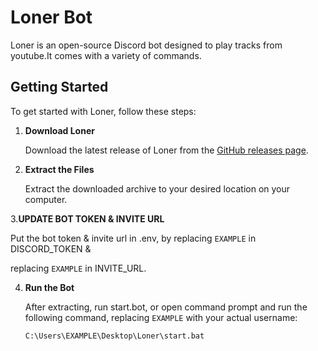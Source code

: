# Loner Bot

Loner is an open-source Discord bot designed to play tracks from youtube.It comes with a variety of commands.

## Getting Started

To get started with Loner, follow these steps:

1. **Download Loner**

   Download the latest release of Loner from the [GitHub releases page](https://github.com/manj1ro/Loner).

2. **Extract the Files**

   Extract the downloaded archive to your desired location on your computer.

3.**UPDATE BOT TOKEN & INVITE URL** 

  Put the bot token & invite url in .env, by 
  replacing `EXAMPLE` in DISCORD_TOKEN &
  
  replacing `EXAMPLE` in INVITE_URL.
  
4. **Run the Bot**

   After extracting, run start.bot, or open command prompt and run the following command, replacing `EXAMPLE` with your actual username:
   
   ```sh
   C:\Users\EXAMPLE\Desktop\Loner\start.bat

  
